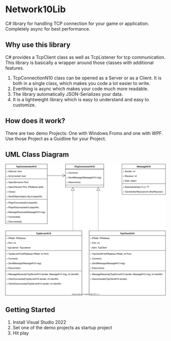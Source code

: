 # Network10Lib
C# library for handling TCP connection for your game or application. Completely async for best performance.

## Why use this library
C# provides a TcpClient class as well as TcpListener for tcp communication. This library is basically a wrapper around those classes with additional features.
1. TcpConnectionN10 class can be opened as a Server or as a Client. It is both in a single class, which makes you code a lot easier to write.
2. Everthing is async which makes your code much more readable.
3. The library automatically JSON-Serializes your data.
4. It is a lightweight library which is easy to understand and easy to customize.

## How does it work?
There are two demo Projects: One with Windows Froms and one with WPF. Use those Project as a Guidline for your Project.

## UML Class Diagram

<img src="./Images/ClassDiagram.svg">

## Getting Started

1. Install Visual Studio 2022
2. Set one of the demo projects as startup project
3. Hit play
